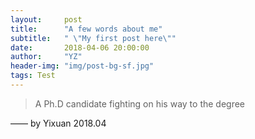 ```yaml
---
layout:     post
title:      "A few words about me"
subtitle:   " \"My first post here\""
date:       2018-04-06 20:00:00
author:     "YZ"
header-img: "img/post-bg-sf.jpg"
tags: Test
---
```


> A Ph.D candidate fighting on his way to the degree


—— by Yixuan 2018.04
